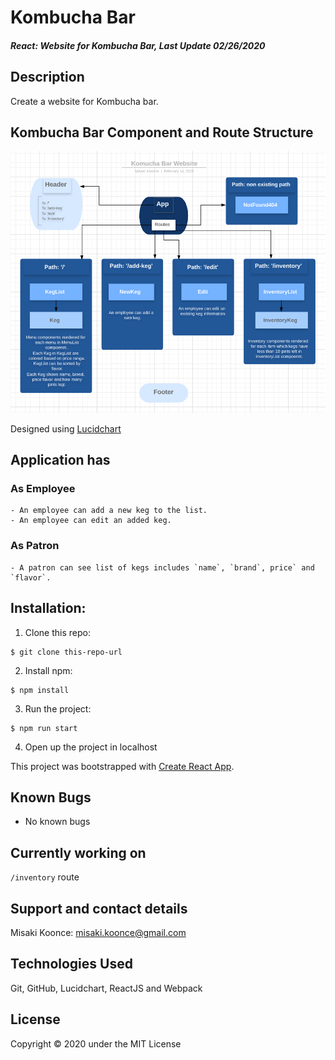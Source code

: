 # Kombucha Bar

#### _React: Website for Kombucha Bar, Last Update 02/26/2020_

## Description
Create a website for Kombucha bar.

## Kombucha Bar Component and Route Structure
<img src='./img/screenshot.png' alt='component structure' />

Designed using [Lucidchart](https://www.lucidchart.com/)


## Application has
### As Employee
    - An employee can add a new keg to the list.
    - An employee can edit an added keg.
    

### As Patron
    - A patron can see list of kegs includes `name`, `brand`, price` and `flavor`.

## Installation:
1. Clone this repo:
```
$ git clone this-repo-url
```

2. Install npm:

```
$ npm install
```

3. Run the project:
```
$ npm run start 
```

4. Open up the project in localhost

This project was bootstrapped with [Create React App](https://github.com/facebook/create-react-app).


## Known Bugs
- No known bugs

## Currently working on
`/inventory` route

## Support and contact details
Misaki Koonce: misaki.koonce@gmail.com

## Technologies Used
Git, GitHub, Lucidchart, ReactJS and Webpack

## License
Copyright © 2020 under the MIT License
